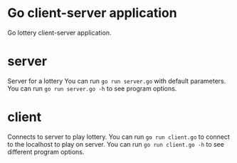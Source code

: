 # Go client-server application
Go lottery client-server application.

# server
Server for a lottery
You can run `go run server.go` with default parameters.
You can run `go run server.go -h` to see program options.

# client
Connects to server to play lottery.
You can run `go run client.go` to connect to the localhost to play on server.
You can run `go run client.go -h` to see different program options.
